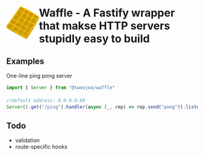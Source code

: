 # <img align="left" src="./logo.png" alt="RxJS Logo" width="86" height="86"> Waffle - A Fastify wrapper that makse HTTP servers stupidly easy to build

## Examples

One-line ping pong server

```typescript
import { Server } from "@twoojoo/waffle"

//default address: 0.0.0.0:80
Server().get("/ping").handler(async (_, rep) => rep.send("pong")).listen()
```

## Todo

- validation
- route-specific hooks

